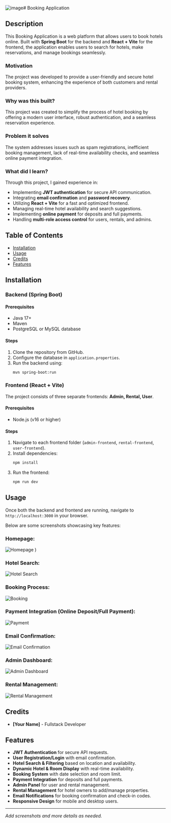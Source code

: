 ![image](https://github.com/user-attachments/assets/03b4a663-13af-451f-bdc9-4183d95795b4)# Booking Application

## Description
This Booking Application is a web platform that allows users to book hotels online. Built with **Spring Boot** for the backend and **React + Vite** for the frontend, the application enables users to search for hotels, make reservations, and manage bookings seamlessly.

### Motivation
The project was developed to provide a user-friendly and secure hotel booking system, enhancing the experience of both customers and rental providers.

### Why was this built?
This project was created to simplify the process of hotel booking by offering a modern user interface, robust authentication, and a seamless reservation experience.

### Problem it solves
The system addresses issues such as spam registrations, inefficient booking management, lack of real-time availability checks, and seamless online payment integration.

### What did I learn?
Through this project, I gained experience in:
- Implementing **JWT authentication** for secure API communication.
- Integrating **email confirmation** and **password recovery**.
- Utilizing **React + Vite** for a fast and optimized frontend.
- Managing real-time hotel availability and search suggestions.
- Implementing **online payment** for deposits and full payments.
- Handling **multi-role access control** for users, rentals, and admins.

## Table of Contents
- [Installation](#installation)
- [Usage](#usage)
- [Credits](#credits)
- [Features](#features)

## Installation

### Backend (Spring Boot)
#### Prerequisites
- Java 17+
- Maven
- PostgreSQL or MySQL database

#### Steps
1. Clone the repository from GitHub.
2. Configure the database in `application.properties`.
3. Run the backend using:
   ```sh
   mvn spring-boot:run
   ```

### Frontend (React + Vite)
The project consists of three separate frontends: **Admin, Rental, User**.

#### Prerequisites
- Node.js (v16 or higher)

#### Steps
1. Navigate to each frontend folder (`admin-frontend`, `rental-frontend`, `user-frontend`).
2. Install dependencies:
   ```sh
   npm install
   ```
3. Run the frontend:
   ```sh
   npm run dev
   ```

## Usage
Once both the backend and frontend are running, navigate to `http://localhost:3000` in your browser.

Below are some screenshots showcasing key features:

### Homepage:

![Homepage](https://github.com/user-attachments/assets/ff93ee46-9a0c-49c0-af9f-55e107c51b9e)
)

### Hotel Search:

![Hotel Search](#)

### Booking Process:

![Booking](#)

### Payment Integration (Online Deposit/Full Payment):

![Payment](#)

### Email Confirmation:

![Email Confirmation](#)

### Admin Dashboard:

![Admin Dashboard](#)

### Rental Management:

![Rental Management](#)

## Credits
- **[Your Name]** - Fullstack Developer

## Features
- **JWT Authentication** for secure API requests.
- **User Registration/Login** with email confirmation.
- **Hotel Search & Filtering** based on location and availability.
- **Dynamic Hotel & Room Display** with real-time availability.
- **Booking System** with date selection and room limit.
- **Payment Integration** for deposits and full payments.
- **Admin Panel** for user and rental management.
- **Rental Management** for hotel owners to add/manage properties.
- **Email Notifications** for booking confirmation and check-in codes.
- **Responsive Design** for mobile and desktop users.

---

_Add screenshots and more details as needed._
